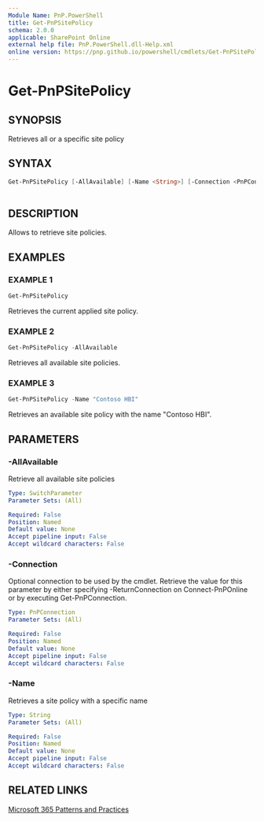 ```yaml
---
Module Name: PnP.PowerShell
title: Get-PnPSitePolicy
schema: 2.0.0
applicable: SharePoint Online
external help file: PnP.PowerShell.dll-Help.xml
online version: https://pnp.github.io/powershell/cmdlets/Get-PnPSitePolicy.html
---
```

 
# Get-PnPSitePolicy

## SYNOPSIS
Retrieves all or a specific site policy

## SYNTAX

```powershell
Get-PnPSitePolicy [-AllAvailable] [-Name <String>] [-Connection <PnPConnection>]
 
```

## DESCRIPTION

Allows to retrieve site policies.

## EXAMPLES

### EXAMPLE 1
```powershell
Get-PnPSitePolicy
```

Retrieves the current applied site policy.

### EXAMPLE 2
```powershell
Get-PnPSitePolicy -AllAvailable
```

Retrieves all available site policies.

### EXAMPLE 3
```powershell
Get-PnPSitePolicy -Name "Contoso HBI"
```

Retrieves an available site policy with the name "Contoso HBI".

## PARAMETERS

### -AllAvailable
Retrieve all available site policies

```yaml
Type: SwitchParameter
Parameter Sets: (All)

Required: False
Position: Named
Default value: None
Accept pipeline input: False
Accept wildcard characters: False
```

### -Connection
Optional connection to be used by the cmdlet. Retrieve the value for this parameter by either specifying -ReturnConnection on Connect-PnPOnline or by executing Get-PnPConnection.

```yaml
Type: PnPConnection
Parameter Sets: (All)

Required: False
Position: Named
Default value: None
Accept pipeline input: False
Accept wildcard characters: False
```

### -Name
Retrieves a site policy with a specific name

```yaml
Type: String
Parameter Sets: (All)

Required: False
Position: Named
Default value: None
Accept pipeline input: False
Accept wildcard characters: False
```



## RELATED LINKS

[Microsoft 365 Patterns and Practices](https://aka.ms/m365pnp)

